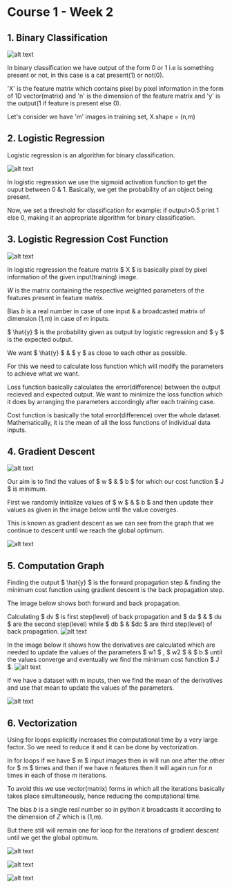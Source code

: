 # Course 1 - Week 2

## 1. Binary Classification

![alt text](Images/C1W2L1-1.png)

In binary classification we have output of the form 0 or 1 i.e is something present or not, in this case is a cat present(1) or not(0).

'X' is the feature matrix which contains pixel by pixel information in the form of 1D vector(matrix) and 'n' is the dimension of the feature matrix and 'y' is the output(1 if feature is present else 0).

Let's consider we have 'm' images in training set,
X.shape = (n,m)

## 2. Logistic Regression

Logistic regression is an algorithm for binary classification.

![alt text](Images/C1W2L2-1.png)

In logistic regression we use the sigmoid activation function to get the ouput between 0 & 1. Basically, we get the probability of an object being present.

Now, we set a threshold for classification for example: if output>0.5 print 1 else 0, making it an appropriate algorithm for binary classification.

## 3. Logistic Regression Cost Function

![alt text](Images/C1W2L3-1.png)

In logistic regression the feature matrix $ X $ is basically pixel by pixel information of the given input(training) image.

$W$ is the matrix containing the respective weighted parameters of the features present in feature matrix.

Bias $b$ is a real number in case of one input & a broadcasted matrix of dimension (1,$m$) in case of $m$ inputs.

$ \hat{y} $ is the probability given as output by logistic regression and $ y $ is the expected output.

We want $ \hat{y} $ & $ y $ as close to each other as possible.

For this we need to calculate loss function which will modify the parameters to achieve what we want.

Loss function basically calculates the error(difference) between the output recieved and expected output. We want to minimize the loss function which it does by arranging the parameters accordingly after each training case.

Cost function is basically the total error(difference) over the whole dataset. Mathematically, it is the mean of all the loss functions of individual data inputs.

## 4. Gradient Descent

![alt text](Images/C1W2L4-1.png)

Our aim is to find the values of $ w $ & $ b $ for which our cost function $ J $ is minimum.

First we randomly initialize values of $ w $ & $ b $ and then update their values as given in the image below until the value coverges.

This is known as gradient descent as we can see from the graph that we continue to descent until we reach the global optimum.

![alt text](Images/C1W2L4-2.png)

## 5. Computation Graph

Finding the output $ \hat{y} $ is the forward propagation step & finding the minimum cost function using gradient descent is the back propagation step.

The image below shows both forward and back propagation.

Calculating $ dv $ is first step(level) of back propagation and $ da $ & $ du $ are the second step(level) while $ db $ & $dc $ are third step(level) of back propagation.
![alt text](Images/C1W2L8-1.png)

In the image below it shows how the derivatives are calculated which are needed to update the values of the parameters $ w1 $ , $ w2 $ & $ b $ until the values converge and eventually we find the minimum cost function $ J $.
![alt text](Images/C1W2L9-1.png)

If we have a dataset with m inputs, then we find the mean of the derivatives and use that mean to update the values of the parameters.

![alt text](Images/C1W2L10-1.png)

## 6. Vectorization

Using for loops explicitly increases the computational time by a very large factor. So we need to reduce it and it can be done by vectorization.

In for loops if we have $ m $ input images then in will run one after the other for $ m $ times and then if we have $n$ features then it will again run for $n$ times in each of those $m$ iterations.

To avoid this we use vector(matrix) forms in which all the iterations basically takes place simultaneously, hence reducing the computational time.

The bias $b$ is a single real number so in python it broadcasts it according to the dimension of $Z$ which is (1,$m$).

But there still will remain one for loop for the iterations of gradient descent until we get the global optimum.

![alt text](Images/C1W2L11-1.png)

![alt text](Images/C1W2L13-1.png)

![alt text](Images/C1W2L14-1.png)
